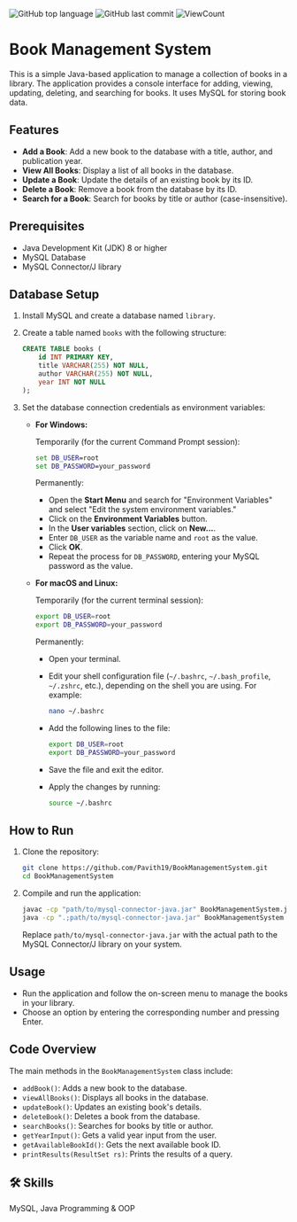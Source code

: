 <!--
-- Author: Pavith Bambaravanage
-- URL: https://github.com/Pavith19
-->

![GitHub top language](https://img.shields.io/github/languages/top/Pavith19/Book-Management-System?style=flat)
![GitHub last commit](https://img.shields.io/github/last-commit/Pavith19/Book-Management-System?style=flat)
![ViewCount](https://views.whatilearened.today/views/github/Pavith19/Book-Management-System.svg?cache=remove)


# Book Management System

This is a simple Java-based application to manage a collection of books in a library. The application provides a console interface for adding, viewing, updating, deleting, and searching for books. It uses MySQL for storing book data.

## Features

- **Add a Book**: Add a new book to the database with a title, author, and publication year.
- **View All Books**: Display a list of all books in the database.
- **Update a Book**: Update the details of an existing book by its ID.
- **Delete a Book**: Remove a book from the database by its ID.
- **Search for a Book**: Search for books by title or author (case-insensitive).

## Prerequisites

- Java Development Kit (JDK) 8 or higher
- MySQL Database
- MySQL Connector/J library

## Database Setup

1. Install MySQL and create a database named `library`.
2. Create a table named `books` with the following structure:

    ```sql
    CREATE TABLE books (
        id INT PRIMARY KEY,
        title VARCHAR(255) NOT NULL,
        author VARCHAR(255) NOT NULL,
        year INT NOT NULL
    );
    ```

3. Set the database connection credentials as environment variables:

    - **For Windows:**
      
      Temporarily (for the current Command Prompt session):
      
      ```cmd
      set DB_USER=root
      set DB_PASSWORD=your_password
      ```

      Permanently:

      - Open the **Start Menu** and search for "Environment Variables" and select "Edit the system environment variables."
      - Click on the **Environment Variables** button.
      - In the **User variables** section, click on **New...**.
      - Enter `DB_USER` as the variable name and `root` as the value.
      - Click **OK**.
      - Repeat the process for `DB_PASSWORD`, entering your MySQL password as the value.

    - **For macOS and Linux:**

      Temporarily (for the current terminal session):

      ```bash
      export DB_USER=root
      export DB_PASSWORD=your_password
      ```

      Permanently:

      - Open your terminal.
      - Edit your shell configuration file (`~/.bashrc`, `~/.bash_profile`, `~/.zshrc`, etc.), depending on the shell you are using. For example:

        ```bash
        nano ~/.bashrc
        ```

      - Add the following lines to the file:

        ```bash
        export DB_USER=root
        export DB_PASSWORD=your_password
        ```

      - Save the file and exit the editor.
      - Apply the changes by running:

        ```bash
        source ~/.bashrc
        ```

## How to Run

1. Clone the repository:

    ```bash
    git clone https://github.com/Pavith19/BookManagementSystem.git
    cd BookManagementSystem
    ```

2. Compile and run the application:

    ```bash
    javac -cp "path/to/mysql-connector-java.jar" BookManagementSystem.java
    java -cp ".;path/to/mysql-connector-java.jar" BookManagementSystem
    ```

    Replace `path/to/mysql-connector-java.jar` with the actual path to the MySQL Connector/J library on your system.

## Usage

- Run the application and follow the on-screen menu to manage the books in your library.
- Choose an option by entering the corresponding number and pressing Enter.

## Code Overview

The main methods in the `BookManagementSystem` class include:

- `addBook()`: Adds a new book to the database.
- `viewAllBooks()`: Displays all books in the database.
- `updateBook()`: Updates an existing book's details.
- `deleteBook()`: Deletes a book from the database.
- `searchBooks()`: Searches for books by title or author.
- `getYearInput()`: Gets a valid year input from the user.
- `getAvailableBookId()`: Gets the next available book ID.
- `printResults(ResultSet rs)`: Prints the results of a query.

## 🛠 Skills
MySQL, Java Programming & OOP

